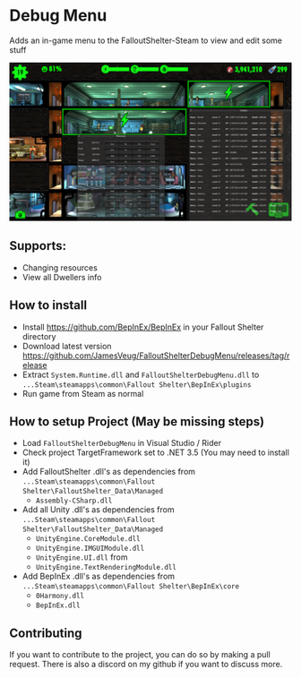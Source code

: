 ﻿# Debug Menu

Adds an in-game menu to the FalloutShelter-Steam to view and edit some stuff

![Alt text](https://github.com/JamesVeug/FalloutShelterDebugMenu/blob/main/github.png?raw=true "a title")

## Supports:
- Changing resources
- View all Dwellers info


## How to install
- Install https://github.com/BepInEx/BepInEx in your Fallout Shelter directory
- Download latest version https://github.com/JamesVeug/FalloutShelterDebugMenu/releases/tag/release
- Extract `System.Runtime.dll` and `FalloutShelterDebugMenu.dll` to `...Steam\steamapps\common\Fallout Shelter\BepInEx\plugins`
- Run game from Steam as normal


## How to setup Project (May be missing steps)
- Load `FalloutShelterDebugMenu` in Visual Studio / Rider
- Check project TargetFramework set to .NET 3.5 (You may need to install it)
- Add FalloutShelter .dll's as dependencies from `...Steam\steamapps\common\Fallout Shelter\FalloutShelter_Data\Managed`
  - `Assembly-CSharp.dll`
- Add all Unity .dll's as dependencies from `...Steam\steamapps\common\Fallout Shelter\FalloutShelter_Data\Managed`
  - `UnityEngine.CoreModule.dll`
  - `UnityEngine.IMGUIModule.dll`
  - `UnityEngine.UI.dll` from
  - `UnityEngine.TextRenderingModule.dll`
- Add BepInEx .dll's as dependencies from `...Steam\steamapps\common\Fallout Shelter\BepInEx\core`
  - `0Harmony.dll`
  - `BepInEx.dll`


## Contributing
If you want to contribute to the project, you can do so by making a pull request.
There is also a discord on my github if you want to discuss more.